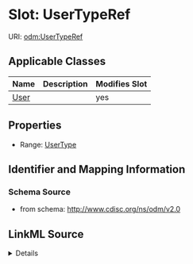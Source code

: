 # Slot: UserTypeRef

URI: [odm:UserTypeRef](http://www.cdisc.org/ns/odm/v2.0/UserTypeRef)



<!-- no inheritance hierarchy -->




## Applicable Classes

| Name | Description | Modifies Slot |
| --- | --- | --- |
[User](User.md) |  |  yes  |







## Properties

* Range: [UserType](UserType.md)





## Identifier and Mapping Information







### Schema Source


* from schema: http://www.cdisc.org/ns/odm/v2.0




## LinkML Source

<details>
```yaml
name: UserTypeRef
from_schema: http://www.cdisc.org/ns/odm/v2.0
rank: 1000
alias: UserTypeRef
domain_of:
- User
range: UserType

```
</details>